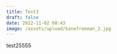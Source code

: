 ```yaml
---
title: Test3
draft: false
date: 2022-11-02 08:43
image: /assets/upload/kanefreeman_2.jpg
---
```

test25555